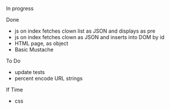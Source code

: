 
In progress

Done
- js on index fetches clown list as JSON and displays as pre
- js on index fetches clown as JSON and inserts into DOM by id
- HTML page, as object
- Basic Mustache

To Do
- update tests
- percent encode URL strings

If Time
- css